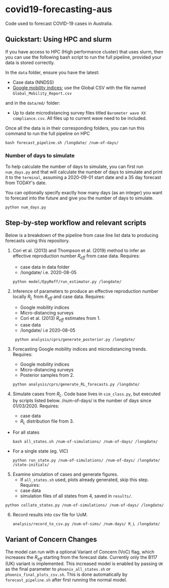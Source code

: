 # covid19-forecasting-aus
Code used to forecast COVID-19 cases in Australia.

## Quickstart: Using HPC and slurm
If you have access to HPC (High performance cluster) that uses slurm, then you can use the following bash script to run the full pipeline, provided your data is stored correctly.

In the `data` folder, ensure you have the latest:
* Case data (NNDSS)
* [Google mobility indices](https://www.google.com/covid19/mobility/); use the Global CSV with the file named `Global_Mobility_Report.csv`

and in the `data/md/` folder:
* Up to date microdistancing survey files titled `Barometer wave XX compliance.csv`. All files up to current wave need to be included.

Once all the data is in their corresponding folders, you can run this command to run the full pipeline on HPC
```
bash forecast_pipeline.sh /longdate/ /num-of-days/
```

### Number of days to simulate
To help calculate the number of days to simulate, you can first run `num_days.py` and that will calculate the number of days to simulate and print it to the `terminal`, assuming a 2020-09-01 start date and a 35 day forecast from TODAY's date.

You can optionally specify exactly how many days (as an integer) you want to forecast into the future and give you the number of days to simulate.
```
python num_days.py 
```

## Step-by-step workflow and relevant scripts
Below is a breakdown of the pipeline from case line list data to producing forecasts using this repository.

1. Cori et al. (2013) and Thompson et al. (2019) method to infer an effective reproduction number $R_{eff}$ from case data. Requires:
    * case data in data folder
    * /longdate/ i.e. 2020-08-05
   ```
   python model/EpyReff/run_estimator.py /longdate/
   ```
2. Inference of parameters to produce an effective reproduction number locally $R_L$ from $R_{eff}$ and case data. Requires:
    * Google mobility indices
    * Micro-distancing surveys
    * Cori et al. (2013) $R_{eff}$ estimates from 1.
    * case data
    * /longdate/ i.e 2020-08-05
   ```
    python analysis/cprs/generate_posterior.py /longdate/
   ```
3. Forecasting Google mobility indices and microdistancing trends. Requires:
   * Google mobility indices
   * Micro-distancing surveys
   * Posterior samples from 2.

    ```
    python analysis/cprs/generate_RL_forecasts.py /longdate/
    ```
4.  Simulate cases from $R_L$. Code base lives in `sim_class.py`, but executed by scripts listed below. /num-of-days/ is the number of days since 01/03/2020. Requires:
    * case data
    * $R_L$ distribution file from 3.
    
  * For all states
    ```
    bash all_states.sh /num-of-simulations/ /num-of-days/ /longdate/
    ```

* For a single state (eg. VIC)
    ```
    python run_state.py /num-of-simulations/ /num-of-days/ /longdate/ /state-initials/
    ```

5.  Examine simulation of cases and generate figures. 
    * If `all_states.sh` used, plots already generated, skip this step.
Requires:
    * case data
    * simulation files of all states from 4, saved in `results/`.
    
```
python collate_states.py /num-of-simulations/ /num-of-days/ /longdate/
```

6.  Record results into csv file for UoM.

    ```
    analysis/record_to_csv.py /num-of-sims/ /num-days/ R_L /longdate/
    ```

## Variant of Concern Changes
The model can run with a optional Variant of Concern (VoC) flag, which increases the $R_{eff}$ starting from the forecast date. Currently only the B117 (UK) variant is implemented. This increased model is enabled by passing `UK` as the final parameter to `phoenix_all_states.sh` or `phoenix_final_plots_csv.sh`. This is done automatically by `forecast_pipeline.sh` after first running the normal model.